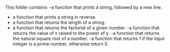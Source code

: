 This folder contains:
-a function that prints a string, followed by a new line.
- a function that prints a string in reverse.
- a function that returns the length of a string.
- a function that returns the factorial of a given number.
-a function that returns the value of x raised to the power of y.
-a function that returns the natural square root of a number.
-a function that returns 1 if the input integer is a prime number, otherwise return 0.
